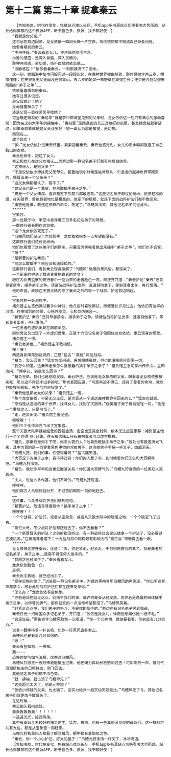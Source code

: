 # 第十二篇 第二十章 捉拿秦云
        【告知书友，时代在变化，免费站点难以长存，手机app多书源站点切换看书大势所趋，站长给你推荐的这个换源APP，听书音色多、换源、找书都好使！】
       “我就是你父亲。”
       这句话在耳边回荡，龙女依依一瞬间头脑一片空白，恍恍惚惚都不知道自己身处何处。
       她看着眼前的秦云。
       “不用怀疑。”秦云看着女儿，不再隔绝隐匿气息。
       血脉的感应，是深入骨髓，深入灵魂的。
       那种共鸣感、亲切感，情不自禁的依恋感……
       “血脉感应？”依依看着秦云，一刹那就流下了泪水。
       这一刻，她脑海中如电闪般闪过一段段记忆，在魔神世界被幽禁着，那时候她才两三岁，懵懵懂懂；在天狼界无父无母没任何靠山，五六岁的她如一株野草在顽强生长；还只是凡俗就迎来残酷的‘弟子之争’……
       依依看着眼前的秦云。
       她有过很多设想。
       是父母抛弃了她？
       父母被魔神杀了？
       还是父母一直在苦苦寻找她？
       可当确定眼前的‘秦前辈’就是梦中都渴望见到的父亲时，龙女依依这一刻只有满心的激动喜悦！因为在之前大半年的接触中，‘秦前辈’是她遇到的真正对她好的前辈，甚至她曾经就奢望过，如果秦前辈就是她父亲该多好！她一直认为那是奢望，是幻想。
       而现在……
       成了现实！
       “爹。”龙女依依扑进秦云怀里，紧紧抱着秦云，秦云也感觉到，女儿的泪水瞬间就湿了自己胸口的衣襟。
       秦云也伸手，抱住了女儿。
       秦云和女儿在这父女相认……而旁边那一群记名弟子们都有些瞠目结舌。
       “这神秘人，是她父亲？“
       “不是说依依小师妹无父无母么，甚至她很小时候是被师尊从一个遥远的魔神世界带回来的，哪冒出来一个父亲来？”
       “这父女俩都相认了，错不了。”
       “她父亲也是一个蠢货，竟然敢插手弟子之争。”
       “真是一个父女情深，连师尊定下的禁令都敢违背。”这些记名弟子都议论纷纷，依旧轻松的很，在天狼界，黄袍尊者地位是极高的，他定下的规矩，就是下面的战将护法们都不敢违背。
       “甭管他是谁，敢违逆师尊的命令，死定了。”乌鳢风冷笑，其他记名弟子们也点头。
       ******
       宝象宫。
       那一处殿厅中，半空中悬浮着三百多名记名弟子的场景。
       一群修行者长期在这监察。
       “这个龙女依依死定了。”
       “乌鳢风他们足足十六位联手，龙女依依根本一点希望都没有。”
       这群修行者们还议论纷纷。
       他们也看惯了这些弟子们的厮杀，只要没厉害强者跳出来插手‘弟子之争’，他们也不会管。
       “嗯？”
       “是新晋的护法秦云。”
       “他怎么敢插手？他应该知道规矩的。”
       这群修行者们，看到秦云现身破解了‘乌鳢风’施展的黑风后，都惊呆了。
       一个新来的护法？敢违背黄袍尊者的禁令？
       殿厅内负责监察的修行者中一位为首的老者脸色一沉，直接开口道：“新晋护法‘秦云’违背尊者禁令，插手弟子之争。请诸位战将护法出手，速速将他拿下，等到尊者出关，再行发落。“
       他的声音，直接在天狼大陆内除了秦云之外的每一个战将、护法耳边响起。
       ……
       宝象宫的一处洞府中。
       褚负馆主在悠然擦拭着手中神剑，他凡俗时喜欢擦拭，即便漫长岁月过去，他依旧有这样的习惯。在擦拭剑的时候，心格外空灵，心和剑仿佛合一。
       “新晋护法‘秦云’违背尊者禁令，插手弟子之争。请诸位战将护法出手，速速将他拿下，等到尊者出关，再行发落。”
       一位老者的虚影出现在眼前半空。
       同时旁边又出现了一片虚幻景象，正是十六位记名弟子包围住龙女依依，秦云现身的场景。
       褚负馆主一愣。
       “秦云老弟他……”褚负馆主不敢相信。
       嗖！嗖！
       两道身影降落到这洞府，正是‘猛古’‘离烛’两位战将。
       “褚负，怎么回事？”猛古急切问道，离烛眼睛虽瞎，但也能清晰感应周围一切。
       “我怎么知道，这秦云老弟怎么就愚蠢的插手弟子之争了？”褚负馆主急切拿出传讯令，立即询问，“傅皋兄，到底怎么回事？”
       “褚负兄弟，我们也是刚刚发现，秦云护法，应该是龙女依依的父亲。眼看着龙女依依要被杀死，所以迫不得已才出手的吧。”那老者回应道，“可是再迫不得已，违背了尊者的命令，我也只能按照规矩，先下令将他捉拿了。”
       “秦云他是那龙女的父亲？”褚负馆主一愣。
       “那个龙女依依，不是无父无母，是大哥从一个遥远魔神世界带回来的么？”猛古也疑惑。
       “恐怕是从遥远的某个世界，找寻女儿，找到了天狼界。”俊美瞎子男子离烛轻轻一叹，“倒是一个重情之人，只是可惜了。”
       “走，赶紧出发。”褚负馆主催促道。
       嗖嗖嗖！！！
       他们三个化作流光飞出了宝象宫。
       整个天狼大陆早就被经营的固若金汤，虚空也是完全封禁，根本无法虚空挪移！褚负馆主他们一个个也得飞行赶路。在天狼大陆上只有黄袍尊者可以虚空挪移。
       “褚负，那秦云是你手下吧，你怎么管的人？他竟然敢插手弟子之争。”远处也有数道流光飞来，其中为首的是一位穿着黑色甲铠的冷峻男子，这冷峻男子手持一杆叉子，凶威滔天。
       “乌鳢九狩，我们的事，你管得着吗？”猛古嗤笑道。
       “大哥定下的弟子之争，容不得违背！你们的人惹了事，到时候看你们怎么和大哥解释吧。“乌鳢九狩冷笑。
       “褚负，我劝你早早和这秦云撇清关系！你知道大哥脾气的。”乌鳢九狩身旁的一位美妇人笑着道。
       “夫人，说这么多作甚，他们不听的。”乌鳢九狩说道。
       呼呼呼。
       他们两方人马很快就分开，不过依旧朝同一目的地赶去。
       ……
       这件事，令众多战将护法们感到吃惊。
       “新晋护法，敢违背尊者禁令？插手弟子之争？”
       嗖嗖嗖！！！
       一个个战将、护法们，或者从宝象宫，或者从天狼大陆中的隐居之地，一个个破空飞了过去。
       “铜竹大哥，不少战将护法都赶过去了，你不去看看？”
       “一个新晋冒头的护法？之前听都没听过，有一群战将过去足以擒拿一个护法了，没必要过去凑热闹。”在黄袍尊者麾下二十九位战将中同样颇有影响力的‘铜竹焱’却懒得去看一眼。
       ******
       龙女依依连放开秦云，连道：“爹，你赶紧走，赶紧走，千万别再管我的事了。我是尊者的记名弟子，弟子之争……是容不得任何人插手的。“
       “我刚才已经出手了。”秦云看着女儿。
       龙女依依脸色一白。
       是啊。
       秦云出手救她，就已经出手了。
       “现在后悔也晚了。”远处那一群记名弟子中，为首的黑袍青年乌鳢风朗声笑道，“你出手违背师尊禁令，想必此刻战将护法们都在赶来捉拿你。”
       “怎么办？”龙女依依有些焦急。
       “你若是现在就走远点，别插手我们的事，或许师尊会从轻发落。而你若是愚蠢的继续插手弟子之争，以师尊的脾气，那你就真的一点活命希望都没了。”乌鳢风笑着。
       “赶紧走远点吧，我们弟子的争斗，不是你能插手的。”旁边也有记名弟子笑着喊道。
       秦云目光一扫周围众多记名弟子，开口道：“依依是我女儿，谁都别想再伤她一根汗毛。”
       “真是狂妄。”黑袍青年乌鳢风脸色一沉喝道，“你一个元神境，我倒要看看，你到底有几分实力。”
       说着一翻手持着一杆长枪，化作一阵黑风直扑秦云。
       乌鳢风也是有着几分自信的。
       “哼！”
       秦云有些恼怒，一拂袖。
       轰~~~~
       恐怖的剑气如气浪般，席卷过乌鳢风。
       乌鳢风只感觉一股恐怖威能碾压过来，他还竭力挥动长枪怒刺过去！可却嘭的一声，被剑气浪潮给拍击的口喷鲜血，倒飞回去。
       其他记名弟子们都不由色变。
       “就一拂袖，就击溃了乌鳢师兄？”
       “这差距也太大了，他是元神境？”
       “依依小师妹的父亲，也太强了，这实力绝非一般天仙天妖能比。”乌鳢风吃了亏，其他记名弟子们就更加不敢冒头了。
       在这时候——
       秦云抬头看向远处。
       轰轰轰轰轰轰！！！！！！
       一道道流光，接连降落。
       其中有秦云关系较好的褚负馆主、猛古、离烛，也有一些其他没见过的战将们。这一群战将共有九位，都是从宝象宫一同赶来。
       乌鳢九狩和美妇人都看了眼乌鳢风，眼中都有着恼怒之色。
       “秦云，你一个小小护法，好大的胆子！“乌鳢九狩手持一杆叉子，冰冷喝道。
       【告知书友，时代在变化，免费站点难以长存，手机app多书源站点切换看书大势所趋，站长给你推荐的这个换源APP，听书音色多、换源、找书都好使！】